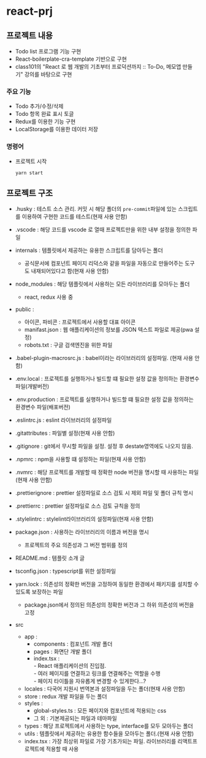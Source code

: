 # react-prj

## 프로젝트 내용

- Todo list 프로그램 기능 구현
- React-boilerplate-cra-template 기반으로 구현
- class101의 "React 로 웹 개발의 기초부터 프로덕션까지 :: To-Do, 메모앱 만들기" 강의를 바탕으로 구현

### 주요 기능

- Todo 추가/수정/삭제
- Todo 항목 완료 표시 토글
- Redux를 이용한 기능 구현
- LocalStorage를 이용한 데이터 저장

### 명령어

- 프로젝트 시작
  ```
  yarn start
  ```

## 프로젝트 구조

- .husky : 테스트 소스 관리. 커밋 시 해당 폴더의 `pre-commit`파일에 있는 스크립트를 이용하여 구현한 코드를 테스트(현재 사용 안함)
- .vscode : 해당 코드를 vscode 로 열때 프로젝트만을 위한 내부 설정을 정의한 파일
- internals : 템플릿에서 제공하는 유용한 스크립트를 담아두는 폴더
  - 공식문서에 컴포넌트 페이지 리덕스와 같을 파일을 자동으로 만들어주는 도구도 내재되어있다고 함(현재 사용 안함)
- node_modules : 해당 템플릿에서 사용하는 모든 라이브러리를 모아두는 폴더
  - react, redux 사용 중
- public :
  - 아이콘, 파비콘 : 프로젝트에서 사용할 대표 아이콘
  - manifast.json : 웹 애플리케이션의 정보를 JSON 텍스트 파일로 제공(pwa 설정)
  - robots.txt : 구글 검색엔진을 위한 파일

- .babel-plugin-macrosrc.js : babel이라는 라이브러리의 설정파일. (현재 사용 안함)
- .env.local : 프로젝트를 실행하거나 빌드할 떄 필요한 설정 값을 정의하는 환경변수 파일(개발버전)
- .env.production : 프로젝트를 실행하거나 빌드할 떄 필요한 설정 값을 정의하는 환경변수 파일(배포버전)
- .eslintrc.js : eslint 라이브러리의 설정파일
- .gitattributes : 파일별 설정(현재 사용 안함)
- .gitignore : git에서 무시할 파일을 설정. 설정 후 destate영역에도 나오지 않음.
- .npmrc : npm을 사용할 떄 설정하는 파일(현재 사용 안함)
- .nvmrc : 해당 프로젝트를 개발할 때 정확한 node 버전을 명시할 때 사용하는 파일(현재 사용 안함)
- .prettierignore : prettier 설정파일로 소스 검토 시 제외 파일 및 폴더 규칙 명시
- .prettierrc : prettier 설정파일로 소스 검토 규칙을 정의
- .stylelintrc : stylelint라이브러리의 설정파일(현재 사용 안함)
- package.json : 사용하는 라이브러리의 이름과 버전을 명시
  - 프로젝트의 주요 의존성과 그 버전 범위를 정의
- README.md : 템플릿 소개 글
- tsconfig.json : typescript를 위한 설정파일
- yarn.lock : 의존성의 정확한 버전을 고정하여 동일한 환경에서 패키지를 설치할 수 있도록 보장하는 파일

  - package.json에서 정의된 의존성의 정확한 버전과 그 하위 의존성의 버전을 고정

- src
  - app :
    - components : 컴포넌트 개발 폴더
    - pages : 화면단 개발 폴더
    - index.tsx : <br> - React 애플리케이션의 진입점.<br> - 여러 페이지를 연결하고 링크를 연결해주는 역할을 수행<br> - 페이지 타이틀을 자유롭게 변경할 수 있게한다...?
  - locales : 다국어 지원시 번역본과 설정파일을 두는 폴더(현재 사용 안함)
  - store : redux 개발 파일을 두는 폴더
  - styles :
    - global-styles.ts : 모든 페이지와 컴포넌트에 적용되는 css
    - 그 외 : 기본제공되는 파일과 테마파일
  - types : 해당 프로젝트에서 사용하는 type, interface를 모두 모아두는 폴더
  - utils : 템플릿에서 제공하는 유용한 함수들을 모아두는 폴더.(현재 사용 안함)
  - index.tsx : 가장 최상위 파일로 가장 기초가되는 파일. 라이브러리를 리액트프로젝트에 적용할 때 사용
